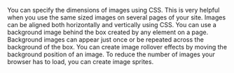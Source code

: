 You can specify the dimensions of images using CSS.
This is very helpful when you use the same sized
images on several pages of your site.
 Images can be aligned both horizontally and vertically
using CSS.
 You can use a background image behind the box
created by any element on a page.
 Background images can appear just once or be
repeated across the background of the box.
 You can create image rollover effects by moving the
background position of an image.
 To reduce the number of images your browser has to
load, you can create image sprites.
